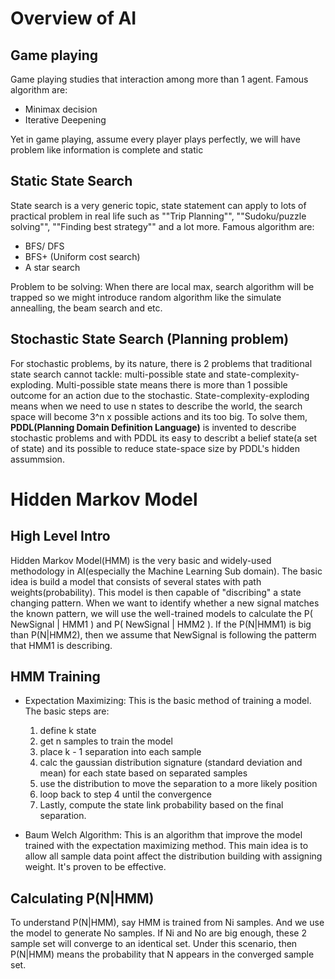 # Overview of AI

## Game playing
Game playing studies that interaction among more than 1 agent.
Famous algorithm are: 
* Minimax decision 
* Iterative Deepening

Yet in game playing, assume every player plays perfectly, we will have problem like information is complete and static

## Static State Search
State search is a very generic topic, state statement can apply to lots of practical problem in real life such as ""Trip Planning"",  ""Sudoku/puzzle solving"", ""Finding best strategy"" and a lot more. 
Famous algorithm are:
* BFS/ DFS 
* BFS+ (Uniform cost search)
* A star search

Problem to be solving: When there are local max, search algorithm will be trapped so we might introduce random algorithm like the simulate annealling, the beam search and etc.

## Stochastic State Search (Planning problem)
For stochastic problems, by its nature, there is 2 problems that traditional state search cannot tackle: multi-possible state and state-complexity-exploding. 
Multi-possible state means there is more than 1 possible outcome for an action due to the stochastic. State-complexity-exploding means when we need to use n states to describe the world, the search space will become 3^n x possible actions and its too big.
To solve them, **PDDL(Planning Domain Definition Language)** is invented to describe stochastic problems and with PDDL its easy to describt a belief state(a set of state) and its possible to reduce state-space size by PDDL's hidden assummsion. 

# Hidden Markov Model

## High Level Intro
Hidden Markov Model(HMM) is the very basic and widely-used methodology in AI(especially the Machine Learning Sub domain). The basic idea is build a model that consists of several states with path weights(probability). This model is then capable of "discribing" a state changing pattern. When we want to identify whether a new signal matches the known pattern, we will use the well-trained models to calculate the P( NewSignal | HMM1 ) and P( NewSignal | HMM2 ). If the P(N|HMM1) is big than P(N|HMM2), then we assume that NewSignal is following the patterm that HMM1 is describing.

## HMM Training
* Expectation Maximizing: This is the basic method of training a model. The basic steps are:
    1. define k state
    2. get n samples to train the model
    3. place k - 1 separation into each sample
    4. calc the gaussian distribution signature (standard deviation and mean) for each state based on separated samples
    5. use the distribution to move the separation to a more likely position
    6. loop back to step 4 until the convergence
    7. Lastly, compute the state link probability based on the final separation.

* Baum Welch Algorithm: 
This is an algorithm that improve the model trained with the expectation maximizing method. This main idea is to allow all sample data point affect the distribution building with assigning weight. It's proven to be effective.

## Calculating P(N|HMM)
To understand P(N|HMM), say HMM is trained from Ni samples. And we use the model to generate No samples. If Ni and No are big enough, these 2 sample set will converge to an identical set. Under this scenario, then P(N|HMM) means the probability that N appears in the converged sample set. 
